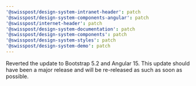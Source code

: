 ```yaml
---
'@swisspost/design-system-intranet-header': patch
'@swisspost/design-system-components-angular': patch
'@swisspost/internet-header': patch
'@swisspost/design-system-documentation': patch
'@swisspost/design-system-components': patch
'@swisspost/design-system-styles': patch
'@swisspost/design-system-demo': patch
---
```


Reverted the update to Bootstrap 5.2 and Angular 15. This update should have been a major release and will be re-released as such as soon as possible.
